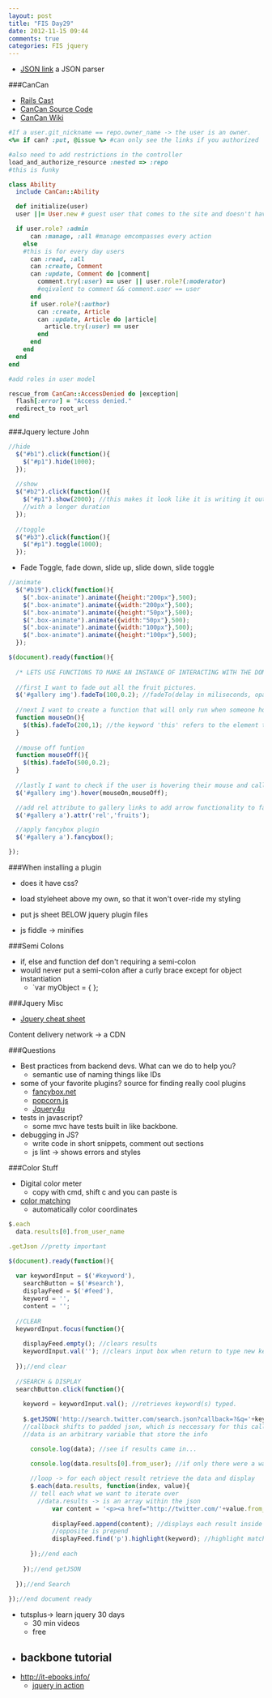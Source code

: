 ```yaml
---
layout: post
title: "FIS Day29"
date: 2012-11-15 09:44
comments: true
categories: FIS jquery
---
```


  - [JSON link](http://jsonlint.com/) a JSON parser

###CanCan
- [Rails Cast](http://railscasts.com/episodes/192-authorization-with-cancan)
- [CanCan Source Code](https://github.com/ryanb/cancan)
- [CanCan Wiki](https://github.com/ryanb/cancan/wiki/Role-Based-Authorization)

```ruby
#If a user.git_nickname == repo.owner_name -> the user is an owner.
<%= if can? :put, @issue %> #can only see the links if you authorized

#also need to add restrictions in the controller
load_and_authorize_resource :nested => :repo
#this is funky
```

```ruby ability.rb
class Ability
  include CanCan::Ability

  def initialize(user)
  user ||= User.new # guest user that comes to the site and doesn't have an acct yet

  if user.role? :admin
      can :manage, :all #manage emcompasses every action
    else 
    #this is for every day users
      can :read, :all 
      can :create, Comment
      can :update, Comment do |comment|
        comment.try(:user) == user || user.role?(:moderator)
        #eqivalent to comment && comment.user == user
      end
      if user.role?(:author)
        can :create, Article
        can :update, Article do |article|
          article.try(:user) == user
        end
      end
    end
  end
end
```

```ruby user.rb
#add roles in user model

```

```ruby application_controller.rb
rescue_from CanCan::AccessDenied do |exception|
  flash[:error] = "Access denied."
  redirect_to root_url
end
```

###Jquery lecture John
```javascript
//hide
  $("#b1").click(function(){
    $("#p1").hide(1000);
  });
    
  //show
  $("#b2").click(function(){
    $("#p1").show(2000); //this makes it look like it is writing it out
    //with a longer duration
  });
      
  //toggle
  $("#b3").click(function(){
    $("#p1").toggle(1000);
  });
```

- Fade Toggle, fade down, slide up, slide down, slide toggle

```javascript
//animate
  $("#b19").click(function(){
    $(".box-animate").animate({height:"200px"},500);
    $(".box-animate").animate({width:"200px"},500);
    $(".box-animate").animate({height:"50px"},500);
    $(".box-animate").animate({width:"50px"},500);
    $(".box-animate").animate({width:"100px"},500);
    $(".box-animate").animate({height:"100px"},500);
  });
```

```javascript Fancy Box Example
$(document).ready(function(){
  
  /* LETS USE FUNCTIONS TO MAKE AN INSTANCE OF INTERACTING WITH THE DOM REPEATABLE */
  
  //first I want to fade out all the fruit pictures.
  $('#gallery img').fadeTo(100,0.2); //fadeTo(delay in miliseconds, opacity)
  
  //next I want to create a function that will only run when someone hovers over a fruit image.
  function mouseOn(){
    $(this).fadeTo(200,1); //the keyword 'this' refers to the element that is calling the function in our case it is the individual image that the user has their mouse over top of.
  }
  
  //mouse off funtion
  function mouseOff(){
    $(this).fadeTo(500,0.2);
  }
  
  //lastly I want to check if the user is hovering their mouse and call the apropriate function.
  $('#gallery img').hover(mouseOn,mouseOff);

  //add rel attribute to gallery links to add arrow functionality to fancybox plugin
  $('#gallery a').attr('rel','fruits');

  //apply fancybox plugin
  $('#gallery a').fancybox();

});
```
###When installing a plugin
  - does it have css?
  - load styleheet above my own, so that it won't over-ride my styling
  - put js sheet BELOW jquery plugin files

  - js fiddle -> minifies

###Semi Colons
  - if, else and function def don't requiring a semi-colon
  - would never put a semi-colon after a curly brace except for object instantiation
    - `var myObject = { };

###Jquery Misc
- [Jquery cheat sheet](http://oscarotero.com/jquery/)

Content delivery network -> a CDN


###Questions
- Best practices from backend devs. What can we do to help you?
  - semantic use of naming things like IDs
- some of your favorite plugins? source for finding really cool plugins
  - [fancybox.net](http://fancybox.net/)
  - [popcorn.js](http://popcornjs.org/)
  - [Jquery4u](http://www.jquery4u.com/)
- tests in javascript?
  - some mvc have tests built in like backbone.
- debugging in JS?
  - write code in short snippets, comment out sections
  - js lint -> shows errors and styles

###Color Stuff
  - Digital color meter
    - copy with cmd, shift c and you can paste is 
  - [color matching](https://kuler.adobe.com)
    - automatically color coordinates

```javascript
$.each
  data.results[0].from_user_name

.getJson //pretty important
```

```javascript Get JSON from Twitter example
$(document).ready(function(){
  
  var keywordInput = $('#keyword'),
    searchButton = $('#search'),
    displayFeed = $('#feed'),
    keyword = '',
    content = '';
  
  //CLEAR
  keywordInput.focus(function(){
  
    displayFeed.empty(); //clears results
    keywordInput.val(''); //clears input box when return to type new key words. 
    
  });//end clear
  
  //SEARCH & DISPLAY
  searchButton.click(function(){
  
    keyword = keywordInput.val(); //retrieves keyword(s) typed.
            
    $.getJSON('http://search.twitter.com/search.json?callback=?&q='+keyword,function(data){ //display JSON feed using keyword(s) typed
    //callback shifts to padded json, which is neccessary for this call
    //data is an arbitrary variable that store the info

      console.log(data); //see if results came in...

      console.log(data.results[0].from_user); //if only there were a way to go into the array results and loop over each element/value and report back the data I want... What about loops?
      
      //loop -> for each object result retrieve the data and display
      $.each(data.results, function(index, value){
      // tell each what we want to iterate over
        //data.results -> is an array within the json
            var content = '<p><a href="http://twitter.com/'+value.from_user+'" target="_blank"><img src="'+value.profile_image_url+'" alt="picture of '+value.from_user+'"></a> &quot;'+value.text+'&quot; -'+value.from_user+' <span class="date">['+value.created_at+']</span></p>';
            
            displayFeed.append(content); //displays each result inside feed area.
            //opposite is prepend
            displayFeed.find('p').highlight(keyword); //highlight matching terms using highlight plugin.
            
      });//end each
      
    });//end getJSON
     
  });//end Search
    
});//end document ready
```

- tutsplus-> learn jquery 30 days
  - 30 min videos
  - free
- backbone tutorial
  -
- <http://it-ebooks.info/>
  - [jquery in action](http://www.manning.com/bibeault/)